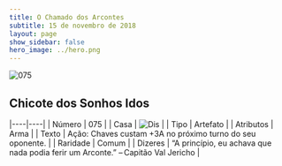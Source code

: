 ```yaml
---
title: O Chamado dos Arcontes
subtitle: 15 de novembro de 2018
layout: page
show_sidebar: false
hero_image: ../hero.png
---
```


![075](https://cdn.keyforgegame.com/media/card_front/pt/341_075_5WF77V8WRRPP_pt.png)

## Chicote dos Sonhos Idos

|----|----|
| Número | 075 |
| Casa | ![Dis](https://archonarcana.com/images/thumb/e/e8/Dis.png/22px-Dis.png "Dis") |
| Tipo | Artefato |
| Atributos | Arma |
| Texto | Ação: Chaves custam +3A no próximo turno do seu oponente. |
| Raridade | Comum |
| Dizeres | “A princípio, eu achava que nada podia  ferir um Arconte.” – Capitão Val Jericho |
